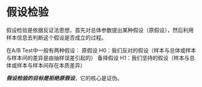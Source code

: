 # 假设检验

假设检验是依据反证法思想，首先对总体参数提出某种假设（原假设），然后利用样本信息去判断这个假设是否成立的过程。  

在A/B Test中一般有两种假设：
原假设 H0：我们反对的假设（样本与总体或样本与样本间的差异是由抽样误差引起的）
备择假设 H1：我们坚持的假设（样本与总体或样本与样本间存在本质差异）  

***假设检验的目标是拒绝原假设***，它的核心是证伪。


